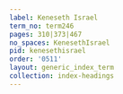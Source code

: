 ```yaml
---
label: Keneseth Israel
term_no: term246
pages: 310|373|467
no_spaces: KenesethIsrael
pid: kenesethisrael
order: '0511'
layout: generic_index_term
collection: index-headings
---
```

